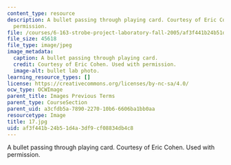 ```yaml
---
content_type: resource
description: A bullet passing through playing card. Courtesy of Eric Cohen. Used with
  permission.
file: /courses/6-163-strobe-project-laboratory-fall-2005/af3f441b24b51d4a3df9cf08834db4c8_17.jpg
file_size: 45618
file_type: image/jpeg
image_metadata:
  caption: A bullet passing through playing card.
  credit: Courtesy of Eric Cohen. Used with permission.
  image-alt: bullet lab photo.
learning_resource_types: []
license: https://creativecommons.org/licenses/by-nc-sa/4.0/
ocw_type: OCWImage
parent_title: Images Previous Terms
parent_type: CourseSection
parent_uid: a3cfdb5a-7890-2270-10b6-6606ba1bb0aa
resourcetype: Image
title: 17.jpg
uid: af3f441b-24b5-1d4a-3df9-cf08834db4c8
---
```

A bullet passing through playing card. Courtesy of Eric Cohen. Used with permission.